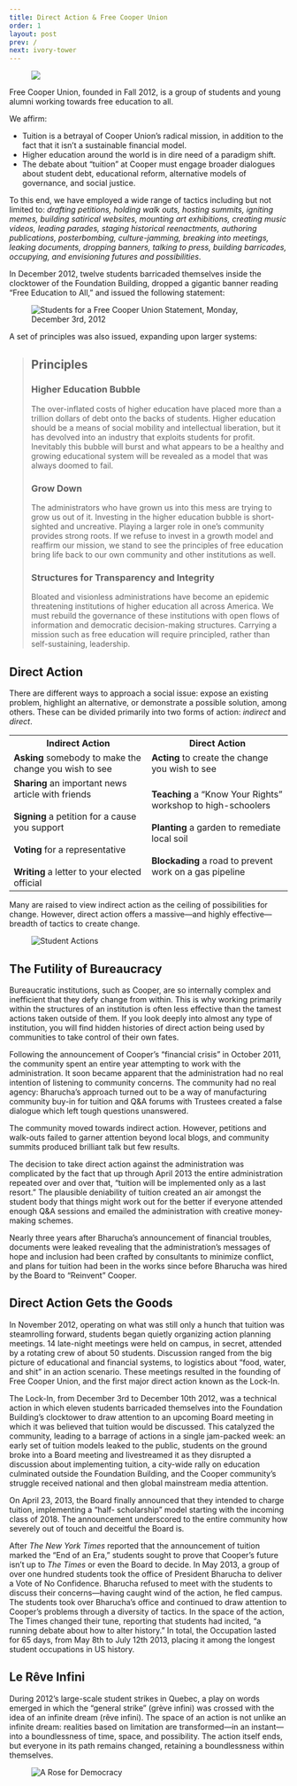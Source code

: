 ```yaml
---
title: Direct Action & Free Cooper Union
order: 1
layout: post
prev: /
next: ivory-tower
---
```


<figure>
	<img src="{{site.baseurl}}/img/lowdown/banner.png">
</figure>

Free Cooper Union, founded in Fall 2012, is a group of students and young alumni working towards free education to all. 

We affirm:

- Tuition is a betrayal of Cooper Union’s radical mission, in addition to the fact that it isn’t a sustainable financial model.
- Higher education around the world is in dire need of a paradigm shift.
- The debate about “tuition” at Cooper must engage broader dialogues about student debt, educational reform, alternative models of governance, and social justice.

To this end, we have employed a wide range of tactics including but not limited to: _drafting petitions, holding walk outs, hosting summits, igniting memes, building satirical websites, mounting art exhibitions, creating music videos, leading parades, staging historical reenactments, authoring publications, posterbombing, culture-jamming, breaking into meetings, leaking documents, dropping banners, talking to press, building barricades, 
occupying, and envisioning futures and possibilities_.

In December 2012, twelve students barricaded themselves inside the clocktower of the Foundation Building, dropped a gigantic banner reading “Free Education to All,” and issued the following statement:

<figure>
	<img src="{{site.baseurl}}/img/lowdown/lock-in-statement.jpg" alt="Students for a Free Cooper Union Statement, Monday, December 3rd, 2012">
</figure>

A set of principles was also issued, expanding upon larger systems:

> ## Principles
> 
> ### Higher Education Bubble
> 
> The over-inflated costs of higher education have placed more than a trillion dollars of debt onto the backs of students. Higher education should be a means of social mobility and intellectual liberation, but it has devolved into an industry that exploits students for profit. Inevitably this bubble will burst and what appears to be a healthy and growing educational system will be revealed as a model that was always doomed to fail.
> 
> ### Grow Down
> 
> The administrators who have grown us into this mess are trying to grow us out of it. Investing in the higher education bubble is short-sighted and uncreative. Playing a larger role in one’s community provides strong roots. If we refuse to invest in a growth model and reaffirm our mission, we stand to see the principles of free education bring life back to our own community and other institutions as well.
> 
> ### Structures for Transparency and Integrity
> 
> Bloated and visionless administrations have become an epidemic threatening institutions of higher education all across America. We must rebuild the governance of these institutions with open flows of information and democratic decision-making structures. Carrying a mission such as free education will require principled, rather than self-sustaining, leadership.

## Direct Action

There are different ways to approach a social issue: expose an existing problem, highlight an alternative, or demonstrate a possible solution, among others. These can be divided primarily into two forms of action: _indirect_ and _direct_.

<table>
	<tr>
		<th>Indirect Action</th>
		<th>Direct Action</th>
	</tr>
	<tr>
		<td><strong>Asking</strong> somebody to make the change you wish to see</td>
		<td><strong>Acting</strong> to create the change you wish to see</td>
	</tr>
	<tr>
		<td>
				<strong>Sharing</strong> an important news article with friends<br><br>
				<strong>Signing</strong> a petition for a cause you support<br><br>
				<strong>Voting</strong> for a representative<br><br>
				<strong>Writing</strong> a letter to your elected official
		</td>
		<td>
				<strong>Teaching</strong> a “Know Your Rights” workshop to high-schoolers<br><br>
				<strong>Planting</strong> a garden to remediate local soil<br><br>
				<strong>Blockading</strong> a road to prevent work on a gas pipeline
		</td>
	</tr>
</table>

Many are raised to view indirect action as the ceiling of possibilities for change. However, direct action offers a massive—and highly effective—breadth of tactics to create change.

<figure>
	<img src="{{site.baseurl}}/img/lowdown/actions.jpg" alt="Student Actions">
</figure>

## The Futility of Bureaucracy

Bureaucratic institutions, such as Cooper, are so internally complex and inefficient that they defy change from within. This is why working primarily within the structures of an institution is often less effective than the tamest actions taken outside of them. If you look deeply into almost any type of institution, you will find hidden histories of direct action being used by communities to take control of their own fates.

Following the announcement of Cooper’s “financial crisis” in October 2011, the community spent an entire year attempting to work with the administration. It soon became apparent that the administration had no real intention of listening to community concerns. The community had no real agency: Bharucha’s approach turned out to be a way of manufacturing community buy-in for tuition and Q&A forums with Trustees created a false dialogue which left tough questions unanswered.

The community moved towards indirect action. However, petitions and walk-outs failed to garner attention beyond local blogs, and community summits produced brilliant talk but few results.

The decision to take direct action against the administration was complicated by the fact that up through April 2013 the entire administration repeated over and over that, “tuition will be implemented only as a last resort.” The plausible deniability of tuition created an air amongst the student body that things might work out for the better if everyone attended enough Q&A sessions and emailed the administration with creative money-making schemes.

Nearly three years after Bharucha’s announcement of financial troubles, documents were leaked revealing that the administration’s messages of hope and inclusion had been crafted by consultants to minimize conflict, and plans for tuition had been in the works since before Bharucha was hired by the Board to “Reinvent” Cooper.

## Direct Action Gets the Goods

In November 2012, operating on what was still only a hunch that tuition was steamrolling forward, students began quietly organizing action planning meetings. 14 late-night meetings were held on campus, in secret, attended by a rotating crew of about 50 students. Discussion ranged from the big picture of educational and financial systems, to logistics about “food, water, and shit” in an action scenario. These meetings resulted in the founding of Free Cooper Union, and the first major direct action known as the Lock-In.

The Lock-In, from December 3rd to December 10th 2012, was a technical action in which eleven students barricaded themselves into the Foundation Building’s clocktower to draw attention to an upcoming Board meeting in which it was believed that tuition would be discussed. This catalyzed the community, leading to a barrage of actions in a single jam-packed week: an early set of tuition models leaked to the public, students on the ground broke into a Board meeting and livestreamed it as they disrupted a discussion about implementing tuition, a city-wide rally on education culminated outside the Foundation Building, and the Cooper community’s struggle received national and then global mainstream media attention.

On April 23, 2013, the Board finally announced that they intended to charge tuition, implementing a “half- scholarship” model starting with the incoming class of 2018. The announcement underscored to the entire community how severely out of touch and deceitful the Board is.

After _The New York Times_ reported that the announcement of tuition marked the “End of an Era,” students sought to prove that Cooper’s future isn’t up to _The Times_ or even the Board to decide. In May 2013, a group of over one hundred students took the office of President Bharucha to deliver a Vote of No Confidence. Bharucha refused to meet with the students to discuss their concerns—having caught wind of the action, he fled campus. The students took over Bharucha’s office and continued to draw attention to Cooper’s problems through a diversity of tactics. In the space of the action, The Times changed their tune, reporting that students had incited, “a running debate about how to alter history.” In total, the Occupation lasted for 65 days, from May 8th to July 12th 2013, placing it among the longest student occupations in US history.

## Le Rêve Infini

During 2012’s large-scale student strikes in Quebec, a play on words emerged in which the “general strike” (grève infini) was crossed with the idea of an infinite dream (rêve infini). The space of an action is not unlike an infinite dream: realities based on limitation are transformed—in an instant—into a boundlessness of time, space, and possibility. The action itself ends, but everyone in its path remains changed, retaining a boundlessness within themselves.

<figure>
	<img src="{{site.baseurl}}/img/lowdown/rose-quebec.jpg" alt="A Rose for Democracy">
</figure>